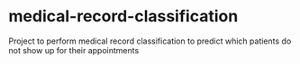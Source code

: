 # medical-record-classification
Project to perform medical record classification to predict which patients do not show up for their appointments

